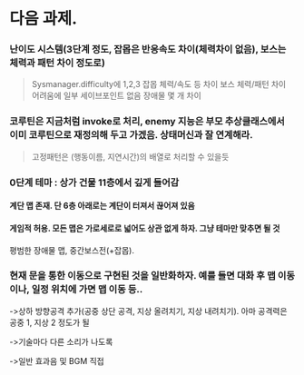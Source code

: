# 다음 과제.

### 난이도 시스템(3단계 정도, 잡몹은 반응속도 차이(체력차이 없음), 보스는 체력과 패턴 차이 정도로)
>Sysmanager.difficulty에 1,2,3
>잡몹 체력/속도 등 차이
>보스 체력/패턴 차이
>어려움에 일부 세이브포인트 없음
>장애물 몇 개 차이

### 코루틴은 지금처럼 invoke로 처리, enemy 지능은 부모 추상클래스에서 이미 코루틴으로 재정의해 두고 가겠음. 상태머신과 잘 연계해라.
>고정패턴은 (행동이름, 지연시간)의 배열로 처리할 수 있을듯

### 0단계 테마 : 상가 건물 11층에서 깊게 들어감
#### 계단 맵 존재. 단 6층 아래로는 계단이 터져서 끊어져 있음
#### 게임적 허용. 모든 맵은 가로세로로 넓어도 상관 없게 하자. 그냥 테마만 맞추면 될 것 

평범한 장애물 맵, 중간보스전(+잡몹).

### 현재 문을 통한 이동으로 구현된 것을 일반화하자. 예를 들면 대화 후 맵 이동이나, 일정 위치에 가면 맵 이동 등..

->상하 방향공격 추가(공중 상단 공격, 지상 올려치기, 지상 내려치기). 아마 공격력은 공중 1, 지상 2 정도가 될 

->기술마다 다른 소리가 나도록

->일반 효과음 및 BGM 직접 
